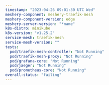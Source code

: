 ```yaml
---
timestamp: "2023-04-26 09:01:30 UTC Wed"
meshery-component: meshery-traefik-mesh
meshery-component-version: edge
meshery-server-version: "*name"
k8s-distro: minikube
k8s-version: "v1.25.2"
service-mesh: traefik-mesh
service-mesh-version: ""
tests:
  pod/traefik-mesh-controller: "Not Running"
  pod/traefik-mesh-proxy: "Not Running"
  pod/grafana-core: "Not Running"
  pod/jaeger: "Not Running"
  pod/prometheus-core: "Not Running"
overall-status: "failing"
---
```

